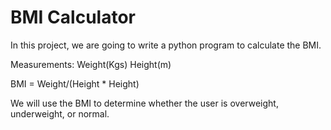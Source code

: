 # BMI Calculator

In this project, we are going to write a python program to calculate the BMI. 

Measurements:
Weight(Kgs)
Height(m)

BMI = Weight/(Height * Height)

We will use the BMI to determine whether the user is overweight, underweight, or normal.
